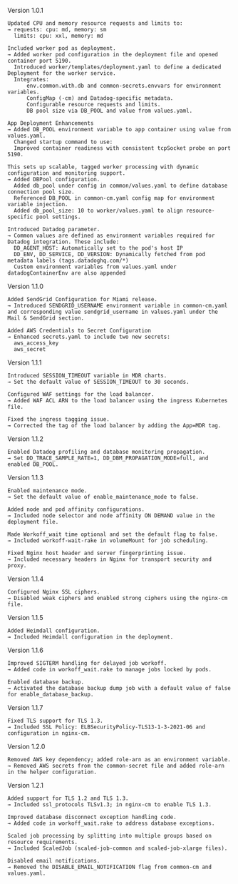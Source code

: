Version 1.0.1

    Updated CPU and memory resource requests and limits to:
    → requests: cpu: md, memory: sm
      limits: cpu: xxl, memory: md

    Included worker pod as deployment.
    → Added worker pod configuration in the deployment file and opened container port 5190.
      Introduced worker/templates/deployment.yaml to define a dedicated Deployment for the worker service.
      Integrates:
          env.common.with.db and common-secrets.envvars for environment variables.
          ConfigMap (-cm) and Datadog-specific metadata.
          Configurable resource requests and limits.
          DB pool size via DB_POOL and value from values.yaml.
  
    App Deployment Enhancements
    → Added DB_POOL environment variable to app container using value from values.yaml.
      Changed startup command to use:
      Improved container readiness with consistent tcpSocket probe on port 5190.

    This sets up scalable, tagged worker processing with dynamic configuration and monitoring support.
    → Added DBPool configuration.
      Added db_pool under config in common/values.yaml to define database connection pool size.
      Referenced DB_POOL in common-cm.yaml config map for environment variable injection.
      Added db_pool_size: 10 to worker/values.yaml to align resource-specific pool settings.

    Introduced Datadog parameter.
    → Common values are defined as environment variables required for Datadog integration. These include:
      DD_AGENT_HOST: Automatically set to the pod's host IP
      DD_ENV, DD_SERVICE, DD_VERSION: Dynamically fetched from pod metadata labels (tags.datadoghq.com/*)
      Custom environment variables from values.yaml under datadogContainerEnv are also appended

Version 1.1.0

    Added SendGrid Configuration for Miami release.
    → Introduced SENDGRID_USERNAME environment variable in common-cm.yaml and corresponding value sendgrid_username in values.yaml under the Mail & SendGrid section.

    Added AWS Credentials to Secret Configuration
    → Enhanced secrets.yaml to include two new secrets:
      aws_access_key
      aws_secret

Version 1.1.1

    Introduced SESSION_TIMEOUT variable in MDR charts.
    → Set the default value of SESSION_TIMEOUT to 30 seconds.

    Configured WAF settings for the load balancer.
    → Added WAF ACL ARN to the load balancer using the ingress Kubernetes file.

    Fixed the ingress tagging issue.
    → Corrected the tag of the load balancer by adding the App=MDR tag.

Version 1.1.2

    Enabled Datadog profiling and database monitoring propagation.
    → Set DD_TRACE_SAMPLE_RATE=1, DD_DBM_PROPAGATION_MODE=full, and enabled DB_POOL.

Version 1.1.3

    Enabled maintenance mode.
    → Set the default value of enable_maintenance_mode to false.

    Added node and pod affinity configurations.
    → Included node selector and node affinity ON DEMAND value in the deployment file.

    Made Workoff_wait time optional and set the default flag to false.
    → Included workoff-wait-rake in volumeMount for job scheduling.

    Fixed Nginx host header and server fingerprinting issue.
    → Included necessary headers in Nginx for transport security and proxy.

Version 1.1.4

    Configured Nginx SSL ciphers.
    → Disabled weak ciphers and enabled strong ciphers using the nginx-cm file.

Version 1.1.5

    Added Heimdall configuration.
    → Included Heimdall configuration in the deployment.

Version 1.1.6

    Improved SIGTERM handling for delayed job workoff.
    → Added code in workoff_wait.rake to manage jobs locked by pods.

    Enabled database backup.
    → Activated the database backup dump job with a default value of false for enable_database_backup.

Version 1.1.7

    Fixed TLS support for TLS 1.3.
    → Included SSL Policy: ELBSecurityPolicy-TLS13-1-3-2021-06 and configuration in nginx-cm.

Version 1.2.0

    Removed AWS key dependency; added role-arn as an environment variable.
    → Removed AWS secrets from the common-secret file and added role-arn in the helper configuration.

Version 1.2.1

    Added support for TLS 1.2 and TLS 1.3.
    → Included ssl_protocols TLSv1.3; in nginx-cm to enable TLS 1.3.

    Improved database disconnect exception handling code.
    → Added code in workoff_wait.rake to address database exceptions.

    Scaled job processing by splitting into multiple groups based on resource requirements.
    → Included ScaledJob (scaled-job-common and scaled-job-xlarge files).

    Disabled email notifications.
    → Removed the DISABLE_EMAIL_NOTIFICATION flag from common-cm and values.yaml.
